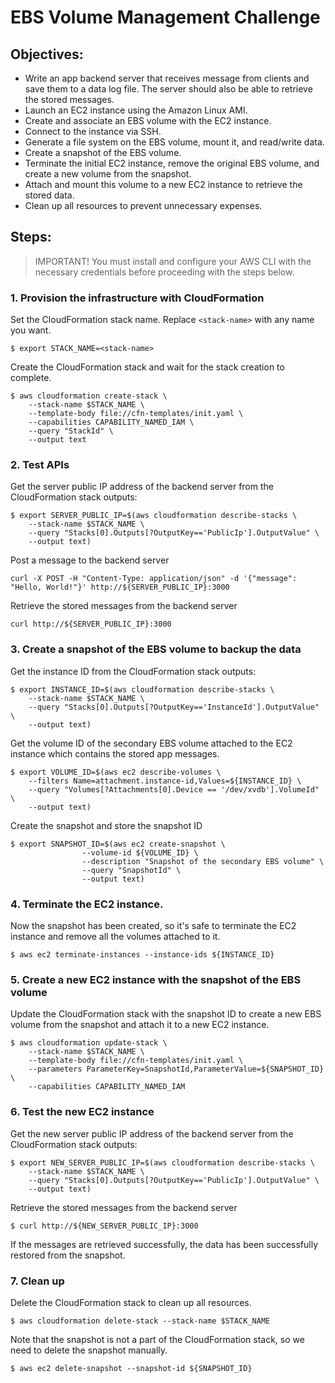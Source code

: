 # EBS Volume Management Challenge

## Objectives:
- Write an app backend server that receives message from clients and save them to a data log file. The server should also be able to retrieve the stored messages.
- Launch an EC2 instance using the Amazon Linux AMI.
- Create and associate an EBS volume with the EC2 instance.
- Connect to the instance via SSH.
- Generate a file system on the EBS volume, mount it, and read/write data.
- Create a snapshot of the EBS volume.
- Terminate the initial EC2 instance, remove the original EBS volume, and create a new volume from the snapshot.
- Attach and mount this volume to a new EC2 instance to retrieve the stored data.
- Clean up all resources to prevent unnecessary expenses.

## Steps:
> IMPORTANT! You must install and configure your AWS CLI with the necessary credentials before proceeding with the steps below.

### 1. Provision the infrastructure with CloudFormation
Set the CloudFormation stack name. Replace `<stack-name>` with any name you want.

```
$ export STACK_NAME=<stack-name>
```

Create the CloudFormation stack and wait for the stack creation to complete.

```
$ aws cloudformation create-stack \
    --stack-name $STACK_NAME \
    --template-body file://cfn-templates/init.yaml \
    --capabilities CAPABILITY_NAMED_IAM \
    --query "StackId" \
    --output text
```

### 2. Test APIs
Get the server public IP address of the backend server from the CloudFormation stack outputs:

```
$ export SERVER_PUBLIC_IP=$(aws cloudformation describe-stacks \
    --stack-name $STACK_NAME \
    --query "Stacks[0].Outputs[?OutputKey=='PublicIp'].OutputValue" \
    --output text)
```

Post a message to the backend server

```
curl -X POST -H "Content-Type: application/json" -d '{"message": "Hello, World!"}' http://${SERVER_PUBLIC_IP}:3000
```

Retrieve the stored messages from the backend server

```
curl http://${SERVER_PUBLIC_IP}:3000
```

### 3. Create a snapshot of the EBS volume to backup the data
Get the instance ID from the CloudFormation stack outputs:
```
$ export INSTANCE_ID=$(aws cloudformation describe-stacks \
    --stack-name $STACK_NAME \
    --query "Stacks[0].Outputs[?OutputKey=='InstanceId'].OutputValue" \
    --output text)
```

Get the volume ID of the secondary EBS volume attached to the EC2 instance which contains the stored app messages.
    
```
$ export VOLUME_ID=$(aws ec2 describe-volumes \
    --filters Name=attachment.instance-id,Values=${INSTANCE_ID} \
    --query "Volumes[?Attachments[0].Device == '/dev/xvdb'].VolumeId" \
    --output text)
```

Create the snapshot and store the snapshot ID

```
$ export SNAPSHOT_ID=$(aws ec2 create-snapshot \
                --volume-id ${VOLUME_ID} \
                --description "Snapshot of the secondary EBS volume" \
                --query "SnapshotId" \
                --output text)
```
    

### 4. Terminate the EC2 instance.
Now the snapshot has been created, so it's safe to terminate the EC2 instance and remove all the volumes attached to it.
    
```
$ aws ec2 terminate-instances --instance-ids ${INSTANCE_ID}
```

### 5. Create a new EC2 instance with the snapshot of the EBS volume
Update the CloudFormation stack with the snapshot ID to create a new EBS volume from the snapshot and attach it to a new EC2 instance.

```
$ aws cloudformation update-stack \
    --stack-name $STACK_NAME \
    --template-body file://cfn-templates/init.yaml \
    --parameters ParameterKey=SnapshotId,ParameterValue=${SNAPSHOT_ID} \
    --capabilities CAPABILITY_NAMED_IAM
```


### 6. Test the new EC2 instance
Get the new server public IP address of the backend server from the CloudFormation stack outputs:

```
$ export NEW_SERVER_PUBLIC_IP=$(aws cloudformation describe-stacks \
    --stack-name $STACK_NAME \
    --query "Stacks[0].Outputs[?OutputKey=='PublicIp'].OutputValue" \
    --output text)
```

Retrieve the stored messages from the backend server

```
$ curl http://${NEW_SERVER_PUBLIC_IP}:3000
```
If the messages are retrieved successfully, the data has been successfully restored from the snapshot.

### 7. Clean up
Delete the CloudFormation stack to clean up all resources.

```
$ aws cloudformation delete-stack --stack-name $STACK_NAME
```

Note that the snapshot is not a part of the CloudFormation stack, so we need to delete the snapshot manually.

```
$ aws ec2 delete-snapshot --snapshot-id ${SNAPSHOT_ID}
```